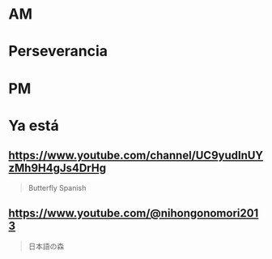 # AM
# Perseverancia

# PM
# Ya está

## https://www.youtube.com/channel/UC9yudInUYzMh9H4gJs4DrHg

> Butterfly Spanish

## https://www.youtube.com/@nihongonomori2013

> 日本語の森
